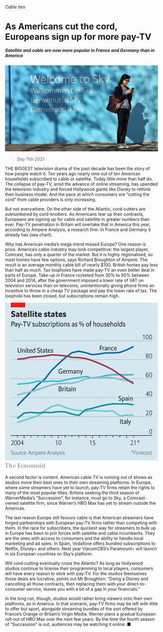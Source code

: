 ###### Cable ties

# As Americans cut the cord, Europeans sign up for more pay-TV 

##### Satellite and cable are now more popular in France and Germany than in America 

![image](images/20210911_wbp504.jpg) 

> Sep 11th 2021 

THE BIGGEST television drama of the past decade has been the story of how people watch it. Ten years ago nearly nine out of ten American households subscribed to cable or satellite. Today little more than half do. The collapse of pay-TV, amid the advance of online streaming, has upended the television industry and forced Hollywood giants like Disney to rethink their business model. And the pace at which consumers are “cutting the cord” from cable providers is only increasing.

But not everywhere. On the other side of the Atlantic, cord-cutters are outnumbered by cord-knotters. As Americans tear up their contracts, Europeans are signing up for cable and satellite in greater numbers than ever. Pay-TV penetration in Britain will overtake that in America this year, according to Ampere Analysis, a research firm. In France and Germany it already has (see chart).


Why has American media’s mega-trend missed Europe? One reason is price. America’s cable industry may look competitive: the largest player, Comcast, has only a quarter of the market. But it is highly regionalised, so most homes have few options, says Richard Broughton of Ampere. The result is an average monthly cable bill of nearly $100. British homes pay less than half as much. Tax loopholes have made pay-TV an even better deal in parts of Europe. Take-up in France rocketed from 30% to 90% between 2004 and 2014, after the government imposed a lower rate of VAT on television services than on telecoms, unintentionally giving phone firms an incentive to throw in a cheap TV package and pay the lower rate of tax. The loophole has been closed, but subscriptions remain high.

![image](images/20210911_WBC166.png) 


A second factor is content. American cable TV is running out of shows as studios move their best ones to their own streaming platforms. In Europe, where some streamers have yet to launch, pay-TV firms retain the rights to many of the most popular titles. Britons seeking the third season of WarnerMedia’s “Succession”, for instance, must go to Sky, a Comcast-owned satellite firm, since Warner’s HBO Max has yet to stream outside the Americas.

The last reason Europe still favours cable is that American streamers have forged partnerships with European pay-TV firms rather than competing with them. In the race for subscribers, the quickest way for streamers to bulk up in Europe has been to join forces with satellite and cable incumbents. They are the ones with access to consumers and the ability to handle local marketing and ad sales. In Spain, Vodafone offers bundled subscriptions to Netflix, Disney+ and others. Next year ViacomCBS’s Paramount+ will launch in six European countries on Sky’s platform.

Will cord-cutting eventually cross the Atlantic? As long as Hollywood studios continue to license their programming to local players, consumers will have every reason to stick with pay-TV. For the studios themselves those deals are lucrative, points out Mr Broughton: “Doing a Disney and cancelling all those contracts, then replacing them with your direct-to-consumer service, leaves you with a bit of a gap in your financials.”

In the long run, though, studios would rather bring viewers onto their own platforms, as in America. In that scenario, pay-TV firms may be left with little to offer but sport, alongside streaming bundles of the sort offered by France’s Orange or Britain’s Virgin Media. Warner plans a gradual European roll-out of HBO Max over the next few years. By the time the fourth season of “Succession” is out, audiences may be watching it online. ■


